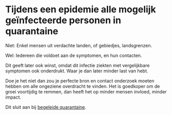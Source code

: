 # Tijdens een epidemie alle mogelijk geïnfecteerde personen in quarantaine

Niet: Enkel mensen uit verdachte landen, of gebiedjes, landsgrenzen.

Wel: Iedereen die voldoet aan de symptomen, en hun contacten.

Dit geeft later ook winst, omdat dit infectie ziekten met vergelijkbare symptomen ook onderdrukt. Waar je dan later minder last van hebt.

Doe je het niet dan zou je perfecte bron en contact onderzoek moeten hebben om alle ongeziene overdracht te vinden. Het is goedkoper om de groei voortijdig te remmen, dan heeft het op minder mensen invloed, minder impact.

Dit sluit aan bij [begeleide quarantaine](begeleide-quarantaine.md).